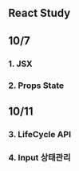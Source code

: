 ## React Study

## 10/7
### 1. JSX
### 2. Props State

## 10/11
### 3. LifeCycle API
### 4. Input 상태관리